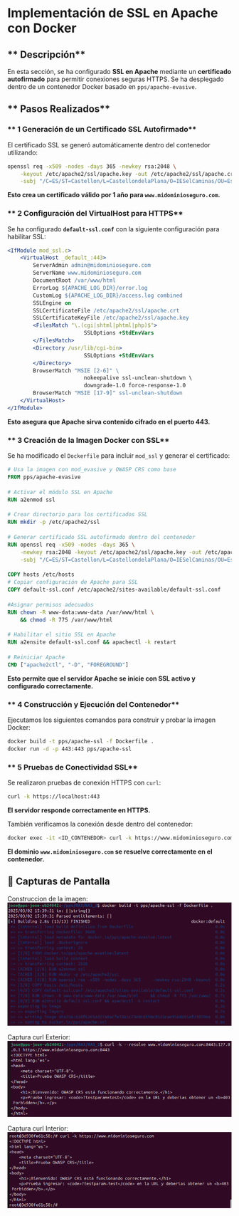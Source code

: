 # Implementación de SSL en Apache con Docker

## ** Descripción**
En esta sección, se ha configurado **SSL en Apache** mediante un **certificado autofirmado** para permitir conexiones seguras HTTPS. Se ha desplegado dentro de un contenedor Docker basado en `pps/apache-evasive`.

## ** Pasos Realizados**

### ** 1 Generación de un Certificado SSL Autofirmado**
El certificado SSL se generó automáticamente dentro del contenedor utilizando:
```sh
openssl req -x509 -nodes -days 365 -newkey rsa:2048 \
    -keyout /etc/apache2/ssl/apache.key -out /etc/apache2/ssl/apache.crt \
    -subj "/C=ES/ST=Castellon/L=CastellondelaPlana/O=IESelCaminas/OU=EspecializacionCiberseguridad/CN=www.midominioseguro.com"
```
 **Esto crea un certificado válido por 1 año para `www.midominioseguro.com`.**

### ** 2 Configuración del VirtualHost para HTTPS**
Se ha configurado **`default-ssl.conf`** con la siguiente configuración para habilitar SSL:
```apache
<IfModule mod_ssl.c>
    <VirtualHost _default_:443>
        ServerAdmin admin@midominioseguro.com
        ServerName www.midominioseguro.com
        DocumentRoot /var/www/html
        ErrorLog ${APACHE_LOG_DIR}/error.log
        CustomLog ${APACHE_LOG_DIR}/access.log combined
        SSLEngine on
        SSLCertificateFile /etc/apache2/ssl/apache.crt
        SSLCertificateKeyFile /etc/apache2/ssl/apache.key
        <FilesMatch "\.(cgi|shtml|phtml|php)$">
                        SSLOptions +StdEnvVars
        </FilesMatch>
        <Directory /usr/lib/cgi-bin>
                        SSLOptions +StdEnvVars
        </Directory>
        BrowserMatch "MSIE [2-6]" \
                        nokeepalive ssl-unclean-shutdown \
                        downgrade-1.0 force-response-1.0
        BrowserMatch "MSIE [17-9]" ssl-unclean-shutdown
    </VirtualHost>
</IfModule>
```
 **Esto asegura que Apache sirva contenido cifrado en el puerto 443.**

### ** 3 Creación de la Imagen Docker con SSL**
Se ha modificado el `Dockerfile` para incluir `mod_ssl` y generar el certificado:
```dockerfile
# Usa la imagen con mod_evasive y OWASP CRS como base
FROM pps/apache-evasive

# Activar el módulo SSL en Apache
RUN a2enmod ssl

# Crear directorio para los certificados SSL
RUN mkdir -p /etc/apache2/ssl

# Generar certificado SSL autofirmado dentro del contenedor
RUN openssl req -x509 -nodes -days 365 \
    -newkey rsa:2048 -keyout /etc/apache2/ssl/apache.key -out /etc/apache2/ssl/apache.crt \
    -subj "/C=ES/ST=Castellon/L=CastellondelaPlana/O=IESelCaminas/OU=EspecializacionCiberseguridad/CN=www.midominioseguro.com"

COPY hosts /etc/hosts
# Copiar configuración de Apache para SSL
COPY default-ssl.conf /etc/apache2/sites-available/default-ssl.conf

#Asignar permisos adecuados
RUN chown -R www-data:www-data /var/www/html \
    && chmod -R 775 /var/www/html 

# Habilitar el sitio SSL en Apache
RUN a2ensite default-ssl.conf && apachectl -k restart

# Reiniciar Apache
CMD ["apache2ctl", "-D", "FOREGROUND"]
```
 **Esto permite que el servidor Apache se inicie con SSL activo y configurado correctamente.**

### ** 4 Construcción y Ejecución del Contenedor**
Ejecutamos los siguientes comandos para construir y probar la imagen Docker:
```sh
docker build -t pps/apache-ssl -f Dockerfile .
docker run -d -p 443:443 pps/apache-ssl
```

### ** 5 Pruebas de Conectividad SSL**
Se realizaron pruebas de conexión HTTPS con `curl`:
```sh
curl -k https://localhost:443
```
 **El servidor responde correctamente en HTTPS.**

También verificamos la conexión desde dentro del contenedor:
```sh
docker exec -it <ID_CONTENEDOR> curl -k https://www.midominioseguro.com
```
 **El dominio `www.midominioseguro.com` se resuelve correctamente en el contenedor.**

## **🔹 Capturas de Pantalla**
  
  Construccion de la imagen:  
  ![Construccion de la imagen](./Capturas/CreacionImagen.png)
  
  Captura curl Exterior:  
  ![Captura curl Exterior](./Capturas/CurlExterior.png)

  Captura curl Interior:  
  ![Captura curl Interior](./Capturas/CurlInterior.png)

